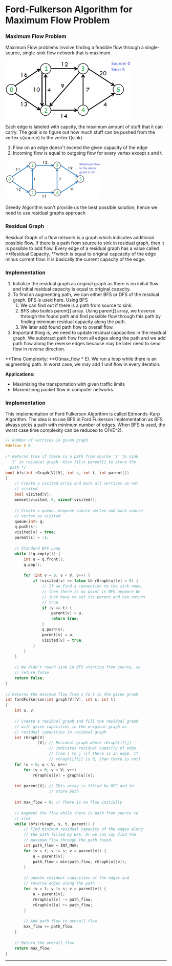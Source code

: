 # Ford-Fulkerson Algorithm for Maximum Flow Problem

### Maximum Flow Problem

Maximum Flow problems involve finding a feasible flow through a single-source, single-sink flow network that is maximum.

![](<../../../.gitbook/assets/image (9).png>)

Each edge is labeled with capcity, the maximum amount of stuff that it can carry. The goal is to figure out how much stuff can be pushed from the vertex s(source) to the vertex t(sink).

1. Flow on an edge doesn't exceed the given capacity of the edge
2. Incoming flow is equal to outgoing flow for every vertex except s and t.

![](<../../../.gitbook/assets/image (10).png>)

Greedy Algorithm won't provide us the best possible solution, hence we need to use residual graphs approach

### Residual Graph

Residual Graph of a flow network is a graph which indicates additional possible flow. If there is a path from source to sink in residual graph, then it is possible to add flow. Every edge of a residual graph has a value called **Residual Capacity, **which is equal to original capcacity of the edge minus current flow. It is basically the current capacity of the edge.

### Implementation

1. Initialize the residual graph as original graph as there is no initial flow and initial residual capacity is equal to original capacity.
2. To find an augmenting path, we can either BFS or DFS of the residual graph. BFS is used here. Using BFS
   1. We can find out if there is a path from source to sink.
   2. BFS also builds parent\[] array. Using parent\[] array, we traverse through the found path and find possible flow through this path by finding minimum residual capacity along the path.
   3. We later add found path flow to overall flow.
3. Important thing is, we need to update residual capcacities in the residual graph. We substract path flow from all edges along the path and we add path flow along the reverse edges because may be later need to send flow in reverse direction.

**Time Complexity: **O(max\_flow \* E). We run a loop while there is an augmenting path. In worst case, we may add 1 unit flow in every iteration.

**Applications:**

* Maximizing the transportation with given traffic limits
* Maximizinng packet flow in computer networks.

### Implementation

This implementation of Ford Fulkerson Algorithm is called Edmonds-Karp Algorithm. The idea is to use BFS in Ford Fulkerson implementation as BFS always picks a path with minimum number of edges. When BFS is used, the worst case time complexity can be reduced to O(VE^2).

```cpp
// Number of vertices in given graph
#define V 6
 
/* Returns true if there is a path from source 's' to sink
  't' in residual graph. Also fills parent[] to store the
  path */
bool bfs(int rGraph[V][V], int s, int t, int parent[])
{
    // Create a visited array and mark all vertices as not
    // visited
    bool visited[V];
    memset(visited, 0, sizeof(visited));
 
    // Create a queue, enqueue source vertex and mark source
    // vertex as visited
    queue<int> q;
    q.push(s);
    visited[s] = true;
    parent[s] = -1;
 
    // Standard BFS Loop
    while (!q.empty()) {
        int u = q.front();
        q.pop();
 
        for (int v = 0; v < V; v++) {
            if (visited[v] == false && rGraph[u][v] > 0) {
                // If we find a connection to the sink node,
                // then there is no point in BFS anymore We
                // just have to set its parent and can return
                // true
                if (v == t) {
                    parent[v] = u;
                    return true;
                }
                q.push(v);
                parent[v] = u;
                visited[v] = true;
            }
        }
    }
 
    // We didn't reach sink in BFS starting from source, so
    // return false
    return false;
}
 
// Returns the maximum flow from s to t in the given graph
int fordFulkerson(int graph[V][V], int s, int t)
{
    int u, v;
 
    // Create a residual graph and fill the residual graph
    // with given capacities in the original graph as
    // residual capacities in residual graph
    int rGraph[V]
              [V]; // Residual graph where rGraph[i][j]
                   // indicates residual capacity of edge
                   // from i to j (if there is an edge. If
                   // rGraph[i][j] is 0, then there is not)
    for (u = 0; u < V; u++)
        for (v = 0; v < V; v++)
            rGraph[u][v] = graph[u][v];
 
    int parent[V]; // This array is filled by BFS and to
                   // store path
 
    int max_flow = 0; // There is no flow initially
 
    // Augment the flow while there is path from source to
    // sink
    while (bfs(rGraph, s, t, parent)) {
        // Find minimum residual capacity of the edges along
        // the path filled by BFS. Or we can say find the
        // maximum flow through the path found.
        int path_flow = INT_MAX;
        for (v = t; v != s; v = parent[v]) {
            u = parent[v];
            path_flow = min(path_flow, rGraph[u][v]);
        }
 
        // update residual capacities of the edges and
        // reverse edges along the path
        for (v = t; v != s; v = parent[v]) {
            u = parent[v];
            rGraph[u][v] -= path_flow;
            rGraph[v][u] += path_flow;
        }
 
        // Add path flow to overall flow
        max_flow += path_flow;
    }
 
    // Return the overall flow
    return max_flow;
}
```

****

